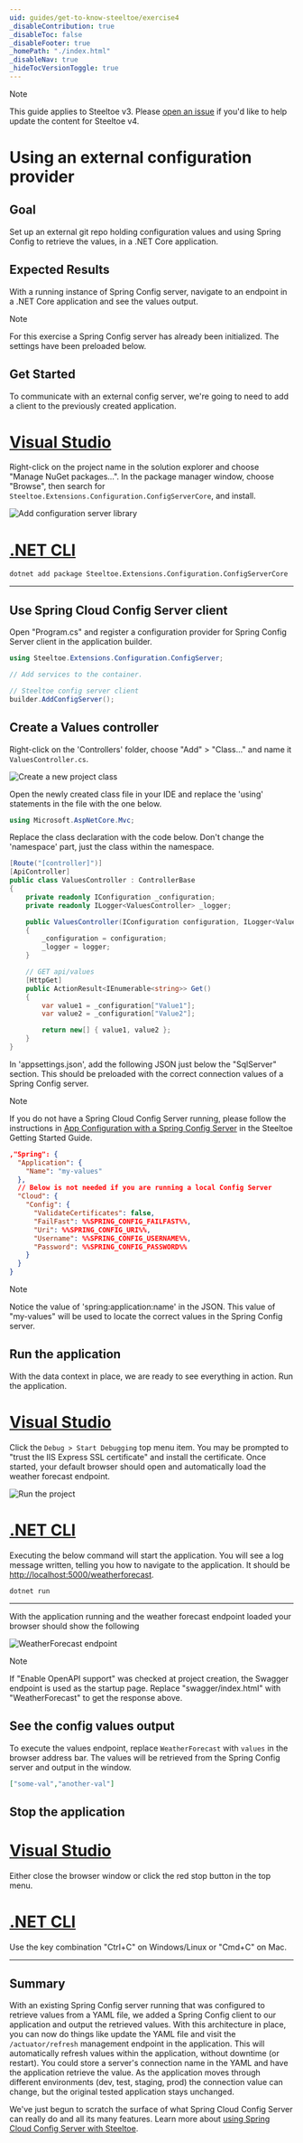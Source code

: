 ```yaml
---
uid: guides/get-to-know-steeltoe/exercise4
_disableContribution: true
_disableToc: false
_disableFooter: true
_homePath: "./index.html"
_disableNav: true
_hideTocVersionToggle: true
---
```


<!-- markdownlint-disable MD041 --> <!-- allow out-of-date notice above header -->
<!-- markdownlint-disable MD051 --> <!-- Tab syntax looks flagged as invalid markdown -->
<!-- markdownlint-disable MD024 --> <!-- Intentionally duplicated tabs -->
> [!NOTE]
> This guide applies to Steeltoe v3. Please [open an issue](https://github.com/SteeltoeOSS/Documentation/issues/new/choose) if you'd like to help update the content for Steeltoe v4.

# Using an external configuration provider

## Goal

Set up an external git repo holding configuration values and using Spring Config to retrieve the values, in a .NET Core application.

## Expected Results

With a running instance of Spring Config server, navigate to an endpoint in a .NET Core application and see the values output.

> [!NOTE]
> For this exercise a Spring Config server has already been initialized. The settings have been preloaded below.

## Get Started

To communicate with an external config server, we're going to need to add a client to the previously created application.

# [Visual Studio](#tab/visual-studio)

Right-click on the project name in the solution explorer and choose "Manage NuGet packages...". In the package manager window, choose "Browse", then search for `Steeltoe.Extensions.Configuration.ConfigServerCore`, and install.

![Add configuration server library](../images/vs-add-configserver.png)

# [.NET CLI](#tab/dotnet-cli)

```shell
dotnet add package Steeltoe.Extensions.Configuration.ConfigServerCore
```

---

## Use Spring Cloud Config Server client

Open "Program.cs" and register a configuration provider for Spring Config Server client in the application builder.

```csharp
using Steeltoe.Extensions.Configuration.ConfigServer;
```

```csharp
// Add services to the container.

// Steeltoe config server client
builder.AddConfigServer();
```

## Create a Values controller

Right-click on the 'Controllers' folder, choose "Add" > "Class..." and name it `ValuesController.cs`.

![Create a new project class](../images/vs-new-class.png)

Open the newly created class file in your IDE and replace the 'using' statements in the file with the one below.

```csharp
using Microsoft.AspNetCore.Mvc;
```

Replace the class declaration with the code below. Don't change the 'namespace' part, just the class within the namespace.

```csharp
[Route("[controller]")]
[ApiController]
public class ValuesController : ControllerBase
{
    private readonly IConfiguration _configuration;
    private readonly ILogger<ValuesController> _logger;

    public ValuesController(IConfiguration configuration, ILogger<ValuesController> logger)
    {
        _configuration = configuration;
        _logger = logger;
    }

    // GET api/values
    [HttpGet]
    public ActionResult<IEnumerable<string>> Get()
    {
        var value1 = _configuration["Value1"];
        var value2 = _configuration["Value2"];

        return new[] { value1, value2 };
    }
}
```

In 'appsettings.json', add the following JSON just below the "SqlServer" section. This should be preloaded with the correct connection values of a Spring Config server.

> [!NOTE]
> If you do not have a Spring Cloud Config Server running, please follow the instructions in [App Configuration with a Spring Config Server](../application-configuration/spring-config.md) in the Steeltoe Getting Started Guide.

```json
,"Spring": {
  "Application": {
    "Name": "my-values"
  },
  // Below is not needed if you are running a local Config Server
  "Cloud": {
    "Config": {
      "ValidateCertificates": false,
      "FailFast": %%SPRING_CONFIG_FAILFAST%%,
      "Uri": %%SPRING_CONFIG_URI%%,
      "Username": %%SPRING_CONFIG_USERNAME%%,
      "Password": %%SPRING_CONFIG_PASSWORD%%
    }
  }
}
```

> [!NOTE]
> Notice the value of 'spring:application:name' in the JSON. This value of "my-values" will be used to locate the correct values in the Spring Config server.

## Run the application

With the data context in place, we are ready to see everything in action. Run the application.

# [Visual Studio](#tab/visual-studio)

Click the `Debug > Start Debugging` top menu item. You may be prompted to "trust the IIS Express SSL certificate" and install the certificate. Once started, your default browser should open and automatically load the weather forecast endpoint.

![Run the project](../images/vs-run-application.png)

# [.NET CLI](#tab/dotnet-cli)

Executing the below command will start the application. You will see a log message written, telling you how to navigate to the application. It should be [http://localhost:5000/weatherforecast](http://localhost:5000/weatherforecast).

```shell
dotnet run
```

---

With the application running and the weather forecast endpoint loaded your browser should show the following

![WeatherForecast endpoint](../images/weatherforecast-endpoint.png)

> [!NOTE]
> If "Enable OpenAPI support" was checked at project creation, the Swagger endpoint is used as the startup page. Replace "swagger/index.html" with "WeatherForecast" to get the response above.

## See the config values output

To execute the values endpoint, replace `WeatherForecast` with `values` in the browser address bar. The values will be retrieved from the Spring Config server and output in the window.

```json
["some-val","another-val"]
```

## Stop the application

# [Visual Studio](#tab/visual-studio)

Either close the browser window or click the red stop button in the top menu.

# [.NET CLI](#tab/dotnet-cli)

Use the key combination "Ctrl+C" on Windows/Linux or "Cmd+C" on Mac.

---

## Summary

With an existing Spring Config server running that was configured to retrieve values from a YAML file, we added a Spring Config client to our application and output the retrieved values. With this architecture in place, you can now do things like update the YAML file and visit the `/actuator/refresh` management endpoint in the application. This will automatically refresh values within the application, without downtime (or restart). You could store a server's connection name in the YAML and have the application retrieve the value. As the application moves through different environments (dev, test, staging, prod) the connection value can change, but the original tested application stays unchanged.

We've just begun to scratch the surface of what Spring Cloud Config Server can really do and all its many features. Learn more about [using Spring Cloud Config Server with Steeltoe](/docs/v3/configuration/config-server-provider.md).
